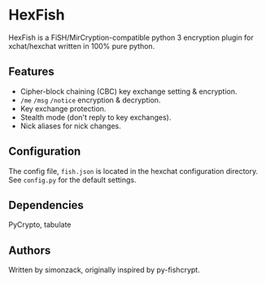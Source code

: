 # HexFish

HexFish is a FiSH/MirCryption-compatible python 3 encryption plugin for xchat/hexchat written in 100% pure python.

## Features

- Cipher-block chaining (CBC) key exchange setting & encryption.
- `/me` `/msg` `/notice` encryption & decryption.
- Key exchange protection.
- Stealth mode (don't reply to key exchanges).
- Nick aliases for nick changes.

## Configuration
The config file, `fish.json` is located in the hexchat configuration directory. See `config.py` for the default settings.

## Dependencies
PyCrypto, tabulate

## Authors
Written by simonzack, originally inspired by py-fishcrypt.
